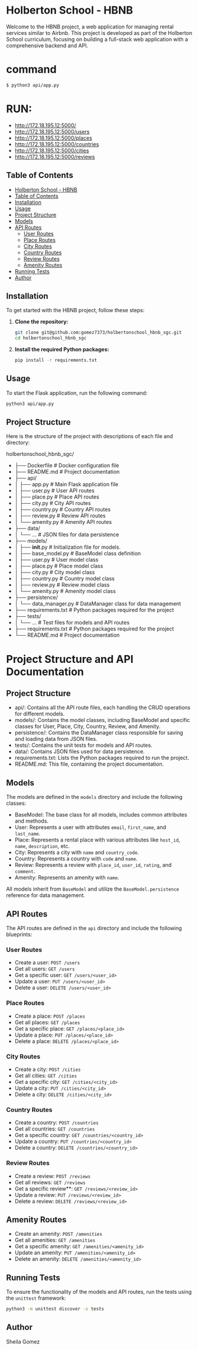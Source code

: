 # Holberton School - HBNB

Welcome to the HBNB project, a web application for managing rental services similar to Airbnb. This project is developed as part of the Holberton School curriculum, focusing on building a full-stack web application with a comprehensive backend and API.

# command

```sh
$ python3 api/app.py
```

# RUN:

- http://172.18.195.12:5000/
- http://172.18.195.12:5000/users
- http://172.18.195.12:5000/places
- http://172.18.195.12:5000/countries
- http://172.18.195.12:5000/cities
- http://172.18.195.12:5000/reviews
  
## Table of Contents

- [Holberton School - HBNB](#holberton-school---hbnb)
- [Table of Contents](#table-of-contents)
- [Installation](#installation)
- [Usage](#usage)
- [Project Structure](#project-structure)
- [Models](#models)
- [API Routes](#api-routes)
  - [User Routes](#user-routes)
  - [Place Routes](#place-routes)
  - [City Routes](#city-routes)
  - [Country Routes](#country-routes)
  - [Review Routes](#review-routes)
  - [Amenity Routes](#amenity-routes)
- [Running Tests](#running-tests)
- [Author](#author)

## Installation

To get started with the HBNB project, follow these steps:

1. **Clone the repository:**

    ```sh
    git clone git@github.com:gomez7373/holbertonschool_hbnb_sgc.git
    cd holbertonschool_hbnb_sgc
    ```

2. **Install the required Python packages:**

    ```sh
    pip install -r requirements.txt
    ```

## Usage

To start the Flask application, run the following command:

```sh
python3 api/app.py
```
## Project Structure
Here is the structure of the project with descriptions of each file and directory:

holbertonschool_hbnb_sgc/
- ├── Dockerfile             # Docker configuration file
- ├── README.md              # Project documentation
- ├── api/
- │   ├── app.py             # Main Flask application file
- │   ├── user.py            # User API routes
- │   ├── place.py           # Place API routes
- │   ├── city.py            # City API routes
- │   ├── country.py         # Country API routes
- │   ├── review.py          # Review API routes
- │   └── amenity.py         # Amenity API routes
- ├── data/
- │   └── ...                # JSON files for data persistence
- ├── models/
- │   ├── __init__.py        # Initialization file for models.
- │   ├── base_model.py      # BaseModel class definition
- │   ├── user.py            # User model class
- │   ├── place.py           # Place model class
- │   ├── city.py            # City model class
- │   ├── country.py         # Country model class
- │   ├── review.py          # Review model class
- │   └── amenity.py         # Amenity model class
- ├── persistence/
- │   └── data_manager.py    # DataManager class for data management
- ├── requirements.txt       # Python packages required for the project
- ├── tests/
- │   └── ...                # Test files for models and API routes
- ├── requirements.txt       # Python packages required for the project
- └── README.md              # Project documentation

# Project Structure and API Documentation

## Project Structure

- api/: Contains all the API route files, each handling the CRUD operations for different models.
- models/: Contains the model classes, including BaseModel and specific classes for User, Place, City, Country, Review, and Amenity.
- persistence/: Contains the DataManager class responsible for saving and loading data from JSON files.
- tests/: Contains the unit tests for models and API routes.
- data/: Contains JSON files used for data persistence.
- requirements.txt: Lists the Python packages required to run the project.
- README.md: This file, containing the project documentation.

## Models

The models are defined in the `models` directory and include the following classes:

- BaseModel: The base class for all models, includes common attributes and methods.
- User: Represents a user with attributes `email`, `first_name`, and `last_name`.
- Place: Represents a rental place with various attributes like `host_id`, `name`, `description`, etc.
- City: Represents a city with `name` and `country_code`.
- Country: Represents a country with `code` and `name`.
- Review: Represents a review with `place_id`, `user_id`, `rating`, and `comment`.
- Amenity: Represents an amenity with `name`.


All models inherit from `BaseModel` and utilize the `BaseModel.persistence` reference for data management.

## API Routes

The API routes are defined in the `api` directory and include the following blueprints:

### User Routes

- Create a user: `POST /users`
- Get all users: `GET /users`
- Get a specific user: `GET /users/<user_id>`
- Update a user: `PUT /users/<user_id>`
- Delete a user: `DELETE /users/<user_id>`

### Place Routes

- Create a place: `POST /places`
- Get all places: `GET /places`
- Get a specific place: `GET /places/<place_id>`
- Update a place: `PUT /places/<place_id>`
- Delete a place: `DELETE /places/<place_id>`

### City Routes

- Create a city: `POST /cities`
- Get all cities: `GET /cities`
- Get a specific city: `GET /cities/<city_id>`
- Update a city: `PUT /cities/<city_id>`
- Delete a city: `DELETE /cities/<city_id>`

### Country Routes

- Create a country: `POST /countries`
- Get all countries: `GET /countries`
- Get a specific country: `GET /countries/<country_id>`
- Update a country: `PUT /countries/<country_id>`
- Delete a country: `DELETE /countries/<country_id>`

### Review Routes

- Create a review: `POST /reviews`
- Get all reviews: `GET /reviews`
- Get a specific review**: `GET /reviews/<review_id>`
- Update a review: `PUT /reviews/<review_id>`
- Delete a review: `DELETE /reviews/<review_id>`

## Amenity Routes

- Create an amenity: `POST /amenities`
- Get all amenities: `GET /amenities`
- Get a specific amenity: `GET /amenities/<amenity_id>`
- Update an amenity: `PUT /amenities/<amenity_id>`
- Delete an amenity: `DELETE /amenities/<amenity_id>`

## Running Tests

To ensure the functionality of the models and API routes, run the tests using the `unittest` framework:

``` sh
python3 -m unittest discover -s tests
```

## Author
Sheila Gomez
